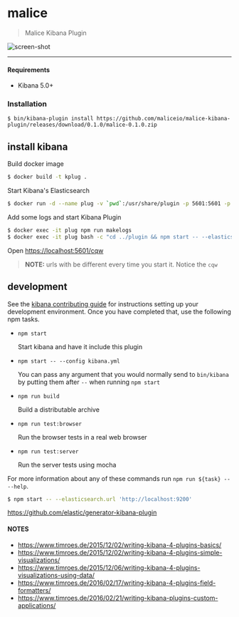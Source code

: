 malice
======

> Malice Kibana Plugin

![screen-shot](https://raw.githubusercontent.com/maliceio/malice-kibana-plugin/master/screen-shot.png)

---
#### Requirements

* Kibana 5.0+


### Installation
```
$ bin/kibana-plugin install https://github.com/maliceio/malice-kibana-plugin/releases/download/0.1.0/malice-0.1.0.zip
```

install kibana
--------------

Build docker image

```bash
$ docker build -t kplug .
```

Start Kibana's Elasticsearch

```bash  
$ docker run -d --name plug -v `pwd`:/usr/share/plugin -p 5601:5601 -p 443:443 kplug
```

Add some logs and start Kibana Plugin

```bash
$ docker exec -it plug npm run makelogs
$ docker exec -it plug bash -c "cd ../plugin && npm start -- --elasticsearch.url 'http://localhost:9200'"
```

Open [https://localhost:5601/cqw](https://localhost:5601/cqw)

> **NOTE:** urls with be different every time you start it.  Notice the `cqw`

development
-----------

See the [kibana contributing guide](https://github.com/elastic/kibana/blob/master/CONTRIBUTING.md) for instructions setting up your development environment. Once you have completed that, use the following npm tasks.

-	`npm start`

	Start kibana and have it include this plugin

-	`npm start -- --config kibana.yml`

	You can pass any argument that you would normally send to `bin/kibana` by putting them after `--` when running `npm start`

-	`npm run build`

	Build a distributable archive

-	`npm run test:browser`

	Run the browser tests in a real web browser

-	`npm run test:server`

	Run the server tests using mocha

For more information about any of these commands run `npm run ${task} -- --help`.

```bash
$ npm start -- --elasticsearch.url 'http://localhost:9200'
```

https://github.com/elastic/generator-kibana-plugin

#### NOTES

-	https://www.timroes.de/2015/12/02/writing-kibana-4-plugins-basics/
-	https://www.timroes.de/2015/12/02/writing-kibana-4-plugins-simple-visualizations/
-	https://www.timroes.de/2015/12/06/writing-kibana-4-plugins-visualizations-using-data/
-	https://www.timroes.de/2016/02/17/writing-kibana-4-plugins-field-formatters/
-	https://www.timroes.de/2016/02/21/writing-kibana-plugins-custom-applications/
